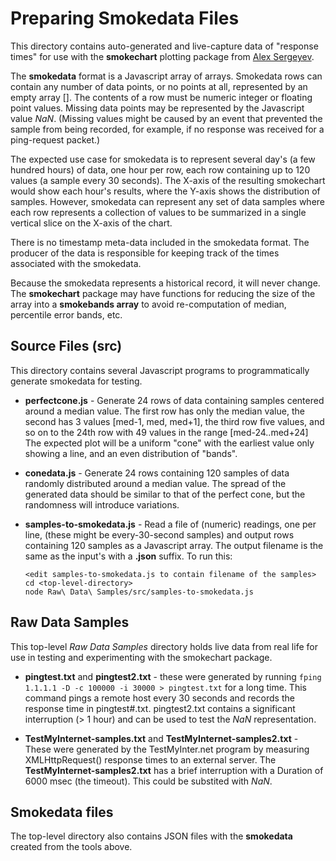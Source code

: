 # Preparing Smokedata Files

This directory contains auto-generated and live-capture data of "response times"
for use with the **smokechart** plotting package from [Alex Sergeyev](https://github.com/asergeyev/d3-smokechart).

The **smokedata** format is a Javascript array of arrays.
Smokedata rows can contain any number of data points,
or no points at all, represented by an empty array [].
The contents of a row must be numeric integer or floating point values.
Missing data points may be represented by the Javascript value *NaN*.
(Missing values might be caused by an event that prevented the sample
from being recorded, for example, if no response was received for a ping-request packet.)

The expected use case for smokedata is to represent several day's (a few hundred hours)
of data, one hour per row,
each row containing up to 120 values (a sample every 30 seconds).
The X-axis of the resulting smokechart would show each hour's results, where the Y-axis shows the distribution of samples. 
However, smokedata can represent any set of data samples where each row
represents a collection of values to be summarized in a single vertical slice on the X-axis of the chart.

There is no timestamp meta-data included in the smokedata format.
The producer of the data is responsible for keeping track of the times
associated with the smokedata.

Because the smokedata represents a historical record, it will never change.
The **smokechart** package may have functions for reducing the size of the
array into a **smokebands array** to avoid re-computation of median, percentile error bands, etc.

## Source Files (src)

This directory contains several Javascript programs to programmatically generate smokedata for testing.

* **perfectcone.js** - Generate 24 rows of data containing samples centered around a median value.
The first row has only the median value, the second has 3 values [med-1, med, med+1], the third row five values,
and so on to the 24th row with 49 values in the range [med-24..med+24]
The expected plot will be a uniform "cone" with the earliest value only
showing a line, and an even distribution of "bands".

* **conedata.js** - Generate 24 rows containing 120 samples of data
randomly distributed around a median value.
The spread of the generated data should be similar to that of the perfect cone, but the randomness will introduce variations.

* **samples-to-smokedata.js** - Read a file of (numeric) readings,
one per line, (these might be every-30-second samples)
and output rows containing 120 samples as a Javascript array.
The output filename is the same as the input's with a **.json** suffix.
To run this:
   ```
   <edit samples-to-smokedata.js to contain filename of the samples>
   cd <top-level-directory>
   node Raw\ Data\ Samples/src/samples-to-smokedata.js
   ```


## Raw Data Samples

This top-level *Raw Data Samples* directory holds live data from real life for use in testing and experimenting with the smokechart package.

* **pingtest.txt** and **pingtest2.txt** - these were generated by running `fping 1.1.1.1 -D -c 100000 -i 30000 > pingtest.txt` for a long time.
This command pings a remote host every 30 seconds and records the response time in pingtest#.txt. pingtest2.txt contains a significant
interruption (> 1 hour) and can be used to test the *NaN*
representation.

* **TestMyInternet-samples.txt** and **TestMyInternet-samples2.txt** -
These were generated by the TestMyInter.net program by measuring
XMLHttpRequest() response times to an external server.
The **TestMyInternet-samples2.txt** has a brief interruption with a
Duration of 6000 msec (the timeout).
This could be substited with *NaN*.

## Smokedata files

The top-level directory also contains JSON files with the **smokedata** created from the tools above.

